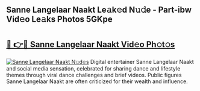 ## Sanne Langelaar Naakt Le𝚊k𝚎d N𝚞𝚍e - Part-ibw Vid𝚎o Le𝚊ks Photos 5GKpe

# <h2><a href="http://fb3gt8g.evod.top/?m=Sanne+Langelaar+Naakt">🔗 👉🔴 Sanne Langelaar Naakt Vid𝚎o Ph𝚘t𝚘s</a></h2>

[![Sanne Langelaar Naakt N𝚞d𝚎s](https://i.imgur.com/8V9OHl7.gif)](http://fb3gt8g.evod.top/?m=Sanne+Langelaar+Naakt)
Digital entertainer Sanne Langelaar Naakt and social media sensation, celebrated for sharing dance and lifestyle themes through viral dance challenges and brief videos. Public figures Sanne Langelaar Naakt are often criticized for their wealth and influence. 
